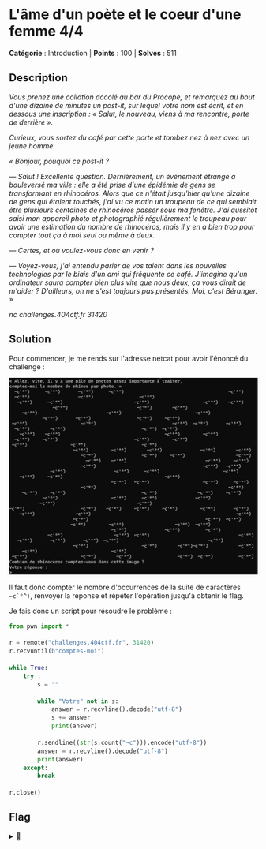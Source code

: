 # L'âme d'un poète et le coeur d'une femme 4/4

**Catégorie** : Introduction | **Points** : 100 | **Solves** : 511

## Description

*Vous prenez une collation accolé au bar du Procope, et remarquez au bout d'une dizaine de minutes un post-it, sur lequel votre nom est écrit, et en dessous une inscription : « Salut, le nouveau, viens à ma rencontre, porte de derrière ».*

*Curieux, vous sortez du café par cette porte et tombez nez à nez avec un jeune homme.*

*« Bonjour, pouquoi ce post-it ?*

*— Salut ! Excellente question. Dernièrement, un évènement étrange a bouleversé ma ville : elle a été prise d'une épidémie de gens se transformant en rhinocéros. Alors que ce n'était jusqu'hier qu'une dizaine de gens qui étaient touchés, j'ai vu ce matin un troupeau de ce qui semblait être plusieurs centaines de rhinocéros passer sous ma fenêtre. J'ai aussitôt saisi mon appareil photo et photographié régulièrement le troupeau pour avoir une estimation du nombre de rhinocéros, mais il y en a bien trop pour compter tout ça à moi seul ou même à deux.*

*— Certes, et où voulez-vous donc en venir ?*

*— Voyez-vous, j'ai entendu parler de vos talent dans les nouvelles technologies par le biais d'un ami qui fréquente ce café. J'imagine qu'un ordinateur saura compter bien plus vite que nous deux, ça vous dirait de m'aider ? D'ailleurs, on ne s'est toujours pas présentés. Moi, c'est Béranger. »*

*nc challenges.404ctf.fr 31420*

## Solution

Pour commencer, je me rends sur l'adresse netcat pour avoir l'énoncé du challenge :

<p align="center">
  <img src="enonce.png" alt="enonce" width="600">
</p>

Il faut donc compter le nombre d'occurrences de la suite de caractères ``~c`°^)``, renvoyer la réponse et répéter l'opération jusqu'à obtenir le flag.

Je fais donc un script pour résoudre le problème :

```py
from pwn import *

r = remote("challenges.404ctf.fr", 31420)
r.recvuntil(b"comptes-moi")

while True:
    try :
        s = ""

        while "Votre" not in s:
            answer = r.recvline().decode("utf-8")
            s += answer
            print(answer)

        r.sendline((str(s.count("~c"))).encode("utf-8"))
        answer = r.recvline().decode("utf-8")
        print(answer)
    except:
        break

r.close()
```

## Flag

<details>
<summary>🚩</summary>

```
404CTF{4h,_l3s_P0uvo1rs_d3_l'iNforM4tiqu3!}
```